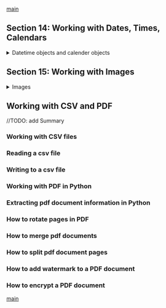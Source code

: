 <!--
// cSpell:ignore timedelta formatmonth alender itermonthdays monthcalendar venv infile cymk splitext
-->

[main](../README.md)

## Section 14: Working with Dates, Times, Calendars

<details>
<summary>
Datetime objects and calender objects
</summary>

### Working with Date and Time

the **datetime** module, which we need to import. it has a **date** class, a **time** class, and a **datetime** class.

```py
from datetime import date
from datetime import time
from datetime import datetime

today = date.today() #date
print("today is",today,type(today))
print("date components:",today.day,today.month, today.year)
print("today weekday:",weekday()) #zero is monday

today2= datetime.now() #datetime
print("today2 is",today2,type(today2))
timeNow =datetime.time(today2)
print("datetime time:",timeNow, type(timeNow))
```

### Formatting Date and Time Objects

the `strftime` method to format datetime objects

| syntax | description                                    | example                 |
| ------ | ---------------------------------------------- | ----------------------- |
| `%a`   | weekday short                                  | "mon"                   |
| `%A`   | weekday full                                   | "monday"                |
| `%w`   | week day index - zero based                    | 0                       |
| `%d`   | day of month                                   | 17                      |
| `%b`   | month short name                               | Dec                     |
| `%B`   | month full name                                | December                |
| `%m`   | month number                                   | 12                      |
| `%y`   | year 2 digits                                  | 19                      |
| `%Y`   | year 4 digits                                  | 2019                    |
| `%H`   | hour, 24 hours format                          | 19                      |
| `% `   | hour, 12 hours format                          | 07                      |
| `%p`   | am/pm                                          | AM                      |
| `%M`   | minutes(00-59)                                 | 25                      |
| `%S`   | seconds (00-59)                                | 57                      |
| `%f`   | microsecond (000000-999999)                    | 656789                  |
| `%z`   | UTC offset                                     | +0100                   |
| `%Z`   | TimeZone                                       | CST                     |
| `%J`   | day of the year number (001-365)               | 365                     |
| `%U`   | week number of the the year, start with sunday | 52                      |
| `%W`   | week number of the the year, start with monday | 52                      |
| `%c`   | local version / format of date and time        | Mon Apr 8 13:05:22 2019 |
| `%x`   | local version / format of date                 | 04/8/19                 |
| `%X`   | local version / format of time                 | 14:20:00                |
| `%%`   | writing the `%` character                      | %                       |

```py
from datetime import datetime
today = datetime.now()
print(today)
print(today.strftime("year is %Y"))
print(today.strftime("today is %a, %d %B,%y))
```

the locale format is what the OS uses by default for our region and settings, we use the `%c`,`%x` and `%X` to use it.

### Datetime Calculations

the **timedelta** is a span (difference) type. we use it to calculate operators on datetime objects.

```py
from datetime import datetime
from datetime import timedelta
now = datetime.now()

print (str(today+timedelta(days=365)))

delta= timedelta(days=365,hours=7,minutes=5)
print(delta)
```

we can use timedelta to find the date in the future or the past.

```py
from datetime import datetime,timedelta

today = datetime.now()
x =today - timedelta(weeks=2)
z= strftime("%A %B %d, %Y")# weekday name, month name, day in month, four digit year
print(z)
```

another example

```py
from datetime import datetime,timedelta,date, time
today = date.today()
xmas = date(today.year, month=12,day=25)
timeToXmas = xmas - today
print(type(timeToXmas)) #timeDelta
print ("just " ,timeToXmas.day ," days to xmas")
```

### Working with Calendars

python has the **calender** module, it can show us a basic representation of a calender in different forms. we pass the first day of the week.

```py
import calender

cal = calender.TextCalender(calender.SUNDAY)

str = cal.formatmonth(2019,4)
print(str)

htmlCal=calender.HTMLCalender(calender.SUNDAY)
print(htmlCal.formatmonth(2020,5))
```

we can also iterate over the calender. the output is a little weird. any day that is part of the week (from the starting weekday) but not part of the month is marked with zero. so if we start the count on sunday, but the month of april 2019 starts at monday and ends on tuesday, we will see a leading 0 (sunday,31 March), then 1 to 30 and then trailing zeros to finish the week (which is already the month of May).\

```py
import calender

cal = calender.TextCalender(calender.SUNDAY)

for day in cal.itermonthdays(2019,4):
    print(day, type(day))
```

we can use the locale to get the proper configuration. this doesn't require us to instantiate a calender of our own.

```py
import calender

for month in calender.month_name:
    print(month)

for day in calender.day_name:
    print(day)
```

now we want to know when is the first friday of each month. so we create a monthly calendar for each month, and then we take the first two weeks. if friday of the first week is already in the month (and not the previous month), then the day won't be zero. if the friday of the first week is still in the previous month, we need to look at the next week of the month.

```py
import calender

for month in range(1,13): #[1...12]
    cal = calendar.monthcalendar(2019,m)
    wk1 = cal[0]
    wk2 = cal[1]

    if wk1[calendar.FRIDAY] !=0:
        meetingDay= wk1[calendar.FRIDAY]
    else:
        meetingDay= wk2[calendar.FRIDAY]
    print("%10s %d" %(calendar.month_name[m], meeting)) #10s is formatting of width
```

</details>

## Section 15: Working with Images

<details>
<summary>
Images
</summary>

**PIL** python image library. **Pillow** is an updated version.

the video suggest using a virtual environment,

```sh
python -m venv <env name> #create a virtual environment
source venv/bin/activate #unix
Scripts/activate #windows
python -m pip install --upgrade pip
pip install pillow
```

### Loading Images

getting information about an image file and showing it (using the default image displaying program)

```py
from PIL import Image

img = Image.open("file.jpg")

print(img.format) #jpg,bmp,png...
print(img.mode) #cymk, rgc
print(img.size) #dimension in pixels

img.show()
```

### Manipulating Images

we will now do some manipulation on the image

```py
img = Image.open("file.jpg"). convert('L') #makes it grey scale

img.show()
img.save("file_gs.jpg")
img = Image.open("file.jpg")
newImg = img.resize((450,500))
print(newImg.size)
newImg.save("file.png") #save as different format
newImg.rotate(45).show() # rotate and show the image
```

### Creating thumbnails

a thumbnail is smaller version of an image, we can create them from the full size images.

```py
from PIL import Image
import glob, os

size = 128,128 #tuple

for infile in glob("puppies/*jgp"):
    file, ext = os.path.splitext(infile) #split extension
    img =image.open(infile)
    img.thumbnail(size, Image.ANTIALIAS)
    img.save(file +".thumbnail","JPEG")

```

anti aliasing means to minimize the distortion when representing a high resolution image at a lower resolution

</details>

## Working with CSV and PDF

<!-- <details> -->
<summary>
//TODO: add Summary
</summary>

### Working with CSV files

### Reading a csv file

### Writing to a csv file

### Working with PDF in Python

### Extracting pdf document information in Python

### How to rotate pages in PDF

### How to merge pdf documents

### How to split pdf document pages

### How to add watermark to a PDF document

### How to encrypt a PDF document

</details>

[main](../README.md)
